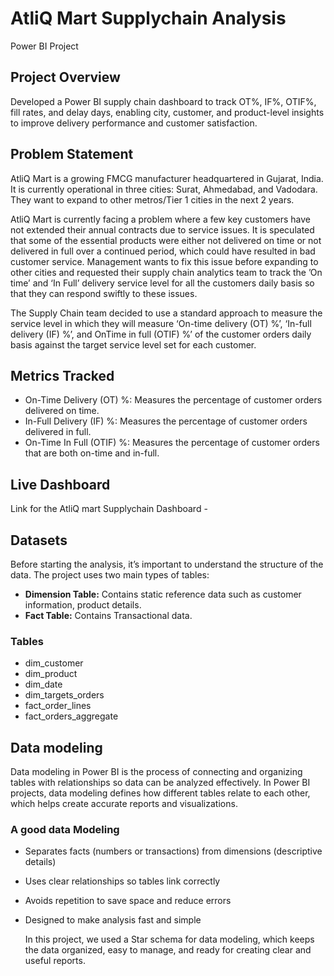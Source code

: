 # AtliQ Mart Supplychain Analysis
Power BI Project
## Project Overview
Developed a Power BI supply chain dashboard to track OT%, IF%, OTIF%, fill rates, and delay days, enabling city, customer, and product-level insights to improve delivery performance and customer satisfaction.
## Problem Statement
AtliQ Mart is a growing FMCG manufacturer headquartered in Gujarat, India. It is currently operational in three cities: Surat, Ahmedabad, and Vadodara. They want to expand to other metros/Tier 1 cities in the next 2 years.

AtliQ Mart is currently facing a problem where a few key customers have not extended their annual contracts due to service issues. It is speculated that some of the essential products were either not delivered on time or not delivered in full over a continued period, which could have resulted in bad customer service. Management wants to fix this issue before expanding to other cities and requested their supply chain analytics team to track the ’On time’ and ‘In Full’ delivery service level for all the customers daily basis so that they can respond swiftly to these issues.

The Supply Chain team decided to use a standard approach to measure the service level in which they will measure ‘On-time delivery (OT) %’, ‘In-full delivery (IF) %’, and OnTime in full (OTIF) %’ of the customer orders daily basis against the target service level set for each customer. 
## Metrics Tracked
-  On-Time Delivery (OT) %: Measures the percentage of customer orders delivered on time.
-  In-Full Delivery (IF) %: Measures the percentage of customer orders delivered in full.
-  On-Time In Full (OTIF) %: Measures the percentage of customer orders that are both on-time and in-full.
## Live Dashboard
Link for the AtliQ mart Supplychain Dashboard - 
## Datasets
Before starting the analysis, it’s important to understand the structure of the data. The project uses two main types of tables:

 -  **Dimension Table:** Contains static reference data such as customer information, product details.
-  **Fact Table:** Contains Transactional data.
### **Tables**
-  dim_customer
-  dim_product
-  dim_date
-  dim_targets_orders
-  fact_order_lines
-  fact_orders_aggregate
 ##  Data modeling
 Data modeling in Power BI is the process of connecting and organizing tables with relationships so data can be analyzed effectively.
 In Power BI projects, data modeling defines how different tables relate to each other, which helps create accurate reports and visualizations.
 ### A good data Modeling
-  Separates facts (numbers or transactions) from dimensions (descriptive details)
-  Uses clear relationships so tables link correctly
-  Avoids repetition to save space and reduce errors
-  Designed to make analysis fast and simple
  

   In this project, we used a Star  schema for data modeling, which keeps the data organized, easy to manage, and ready for creating clear and useful reports.







